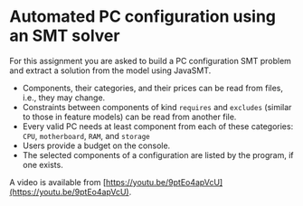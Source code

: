 # Automated PC configuration using an SMT solver

For this assignment you are asked to build a PC configuration SMT problem and extract a solution from the model using JavaSMT.

- Components, their categories, and their prices can be read from files, i.e., they may change. 
- Constraints between components of kind `requires` and `excludes` (similar to those in feature models) can be read from another file.
- Every valid PC needs at least component from each of these categories: `CPU`, `motherboard`, `RAM`, and `storage`
- Users provide a budget on the console.
- The selected components of a configuration are listed by the program, if one exists.

A video is available from [https://youtu.be/9ptEo4apVcU](https://youtu.be/9ptEo4apVcU).
